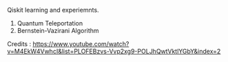 Qiskit learning and experiemnts. 
  
1) Quantum Teleportation  
2) Bernstein-Vazirani Algorithm  


Credits : https://www.youtube.com/watch?v=M4EkW4VwhcI&list=PLOFEBzvs-Vvp2xg9-POLJhQwtVktlYGbY&index=2   

